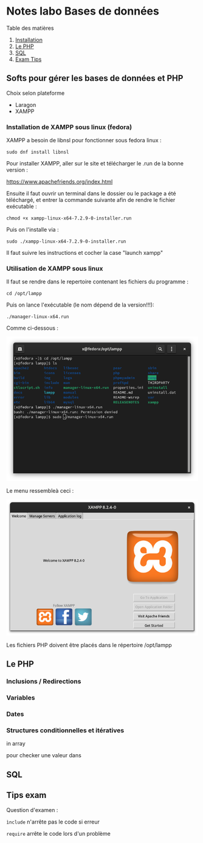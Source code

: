 # Notes labo Bases de données

Table des matières

1. [Installation](#installation)
2. [Le PHP](#php)
3. [SQL](#sql)
4. [Exam Tips](#tips)

## Softs pour gérer les bases de données et PHP <a name="installation"></a>

Choix selon plateforme

* Laragon
* XAMPP

### Installation de XAMPP sous linux (fedora)

XAMPP a besoin de libnsl pour fonctionner sous fedora linux :

```
sudo dnf install libnsl
```

Pour installer XAMPP, aller sur le site et télécharger le .run de la bonne version :

https://www.apachefriends.org/index.html

Ensuite il faut ouvrir un terminal dans le dossier ou le package a été téléchargé, et entrer la commande suivante afin de rendre le fichier exécutable :
```
chmod +x xampp-linux-x64-7.2.9-0-installer.run
```

Puis on l'installe via :

```
sudo ./xampp-linux-x64-7.2.9-0-installer.run
```

Il faut suivre les instructions et cocher la case "launch xampp"


### Utilisation de XAMPP sous linux

Il faut se rendre dans le repertoire contenant les fichiers du programme :

```
cd /opt/lampp
```

Puis on lance l'exécutable (le nom dépend de la version!!!):

```
./manager-linux-x64.run
```

Comme ci-dessous :

![Alt text](<assets/images/Screenshot from 2023-10-10 15-15-13.png>)

Le menu ressembleà ceci :

![Alt text](<assets/images/Screenshot from 2023-10-10 15-15-22.png>)

Les fichiers PHP doivent être placés dans le répertoire /opt/lampp



## Le PHP <a name="php"></a>

### Inclusions / Redirections



### Variables

### Dates

### Structures conditionnelles et itératives

in array 

pour checker une valeur dans 

## SQL <a name="sql"></a>

## Tips exam <a name="tips"></a>

Question d'examen :

```ìnclude``` n'arrête pas le code si erreur

```require``` arrête le code lors d'un problème